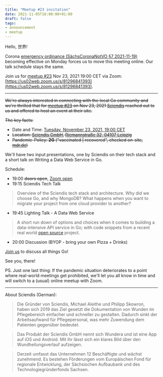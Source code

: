 ```yaml
---
title: "Meetup #23 invitation"
date: 2021-11-05T16:00:00+01:00
draft: false
tags:
- announcement
- meetup
---
```


Hello, 世界!

Corona [emergency ordinance (SächsCoronaNotVO §7
2021-11-19)](https://www.coronavirus.sachsen.de/download/SaechsCoronaNotVO-2021-11-19.pdf#page=7)
becoming effective on Monday forces us to move this meeting online. Our talk
schedule stays the same.

Join us for [meetup
#23](https://www.meetup.com/Leipzig-Golang/events/280096219/) Nov 23, 2021
19:00 CET via Zoom:
[https://us02web.zoom.us/s/81296841393](https://us02web.zoom.us/s/81296841393).

----

~~We're always interested in connecting with the local Go community and we're
thrilled that for [meetup #23](https://www.meetup.com/Leipzig-Golang/events/280096219/) on Nov 23, 2021
[Sciendis](https://www.sciendis.de/) reached out to us and offered to host an
event at their site.~~

~~The key facts:~~

* Date and Time: [Tuesday, November 23, 2021, 19:00 CET](https://www.meetup.com/Leipzig-Golang/events/280096219/)
* ~~Location: [Sciendis GmbH](https://www.sciendis.de/), [Riemannstraße 32, 04107 Leipzig](https://www.openstreetmap.org/way/48244220#map=17/51.33113/12.37591)~~
* ~~Pandemic-Policy: **2G** ("vaccinated | recovered", checked on-site, [mdr.de](https://www.mdr.de/nachrichten/sachsen/corona-verordnung-zwei-g-strengere-regeln-kabinett-100.html))~~

We'll have two input presentations, one by Sciendis on their tech stack and a
short talk on Writing a Data Web Service in Go.

Schedule:

* 19:00 ~~doors open~~, [Zoom open](https://us02web.zoom.us/s/81296841393)
* 19:15 Sciendis Tech Talk

> Overview of the Sciendis tech stack and architecture. Why did we choose Go,
> and why MongoDB? What happens when you want to migrate your project from one
> cloud provider to another?

* 19:45 Lighting Talk - A Data Web Service

> A short run down of options and choices when it comes to building a
> data-intensive API service in Go; with code snippets from a recent real world
> [open source](https://github.com/miku/labe/tree/main/tools/spindel) project.

* 20:00 Discussion (BYOP - bring your own Pizza + Drinks)

[Join us](https://www.meetup.com/Leipzig-Golang/events/280096219/) to discuss
all things Go!

See you, there!

PS. Just one last thing: If the pandemic situation deteriorates to a point where
real-world meetings get prohibited, we'll let you all know in time and will switch
to a (usual) online meetup with Zoom.

----

About Sciendis (German):

> Die Gründer von Sciendis, Michael Aleithe und Philipp Skowron, haben sich
> 2019 das Ziel gesetzt die Dokumentation von Wunden im Pflegebereich einfacher
> und schneller zu gestalten. Dadurch sinkt der Arbeitsaufwand für
> Pflegepersonal, was mehr Zuwendung dem Patienten gegenüber bedeutet.

> Das Produkt der Sciendis GmbH nennt sich Wundera und ist eine App auf iOS und
> Android. Mit ihr lässt sich ein klares Bild über den Wundheilungsverlauf
> aufzeigen.

> Derzeit umfasst das Unternehmen 12 Beschäftigte und wächst zunehmend. Es
> bestehen Förderungen vom Europäischen Fond für regionale Entwicklung, der
> Sächsischen Aufbaubank und des Technologiegründerfonds Sachsen.


<!--

TODO: outreach.

* https://www.linkedin.com/posts/martin-czygan-58348842_leipzig-golang-meetup-23-activity-6868910290419929089-7pl6

-->
